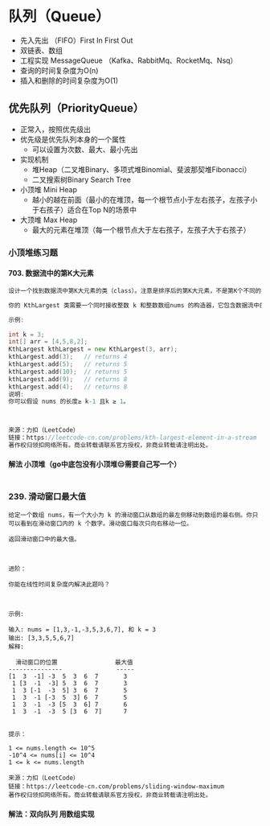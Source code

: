 # 队列（Queue）

- 先入先出 （FIFO）First In First Out
- 双链表、数组
- 工程实现 MessageQueue （Kafka、RabbitMq、RocketMq、Nsq）
- 查询的时间复杂度为O(n)
- 插入和删除的时间复杂度为O(1)

## 优先队列（PriorityQueue）

- 正常入，按照优先级出
- 优先级是优先队列本身的一个属性
    - 可以设置为次数、最大、最小先出
- 实现机制
    - 堆Heap（二叉堆Binary、多项式堆Binomial、斐波那契堆Fibonacci）
    - 二叉搜索树Binary Search Tree
- 小顶堆 Mini Heap
    - 越小的越在前面（最小的在堆顶，每一个根节点小于左右孩子，左孩子小于右孩子）适合在Top N的场景中
- 大顶堆 Max Heap
    - 最大的元素在堆顶（每一个根节点大于左右孩子，左孩子大于右孩子）

### 小顶堆练习题

#### 703. 数据流中的第K大元素

```go
设计一个找到数据流中第K大元素的类（class）。注意是排序后的第K大元素，不是第K个不同的元素。

你的 KthLargest 类需要一个同时接收整数 k 和整数数组nums 的构造器，它包含数据流中的初始元素。每次调用 KthLargest.add，返回当前数据流中第K大的元素。

示例:

int k = 3;
int[] arr = [4,5,8,2];
KthLargest kthLargest = new KthLargest(3, arr);
kthLargest.add(3);   // returns 4
kthLargest.add(5);   // returns 5
kthLargest.add(10);  // returns 5
kthLargest.add(9);   // returns 8
kthLargest.add(4);   // returns 8
说明:
你可以假设 nums 的长度≥ k-1 且k ≥ 1。



来源：力扣（LeetCode）
链接：https://leetcode-cn.com/problems/kth-largest-element-in-a-stream
著作权归领扣网络所有。商业转载请联系官方授权，非商业转载请注明出处。
```

#### 解法 小顶堆（go中底包没有小顶堆😒需要自己写一个）

```go

```



### 239. 滑动窗口最大值

```
给定一个数组 nums，有一个大小为 k 的滑动窗口从数组的最左侧移动到数组的最右侧。你只可以看到在滑动窗口内的 k 个数字。滑动窗口每次只向右移动一位。

返回滑动窗口中的最大值。

 

进阶：

你能在线性时间复杂度内解决此题吗？

 

示例:

输入: nums = [1,3,-1,-3,5,3,6,7], 和 k = 3
输出: [3,3,5,5,6,7] 
解释: 

  滑动窗口的位置                最大值
---------------               -----
[1  3  -1] -3  5  3  6  7       3
 1 [3  -1  -3] 5  3  6  7       3
 1  3 [-1  -3  5] 3  6  7       5
 1  3  -1 [-3  5  3] 6  7       5
 1  3  -1  -3 [5  3  6] 7       6
 1  3  -1  -3  5 [3  6  7]      7
 

提示：

1 <= nums.length <= 10^5
-10^4 <= nums[i] <= 10^4
1 <= k <= nums.length

来源：力扣（LeetCode）
链接：https://leetcode-cn.com/problems/sliding-window-maximum
著作权归领扣网络所有。商业转载请联系官方授权，非商业转载请注明出处。
```

#### 解法：双向队列 用数组实现

```go

```

